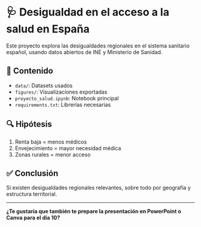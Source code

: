 # 🩺 Desigualdad en el acceso a la salud en España

Este proyecto explora las desigualdades regionales en el sistema sanitario español, usando datos abiertos de INE y Ministerio de Sanidad.

## 📁 Contenido

- `data/`: Datasets usados
- `figures/`: Visualizaciones exportadas
- `proyecto_salud.ipynb`: Notebook principal
- `requirements.txt`: Librerías necesarias

## 🔍 Hipótesis

1. Renta baja = menos médicos
2. Envejecimiento = mayor necesidad médica
3. Zonas rurales = menor acceso

## ✅ Conclusión

Sí existen desigualdades regionales relevantes, sobre todo por geografía y estructura territorial.

---

**¿Te gustaría que también te prepare la presentación en PowerPoint o Canva para el día 10?**

